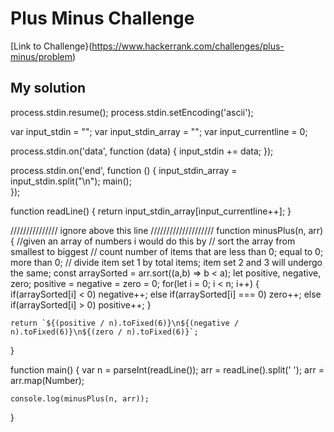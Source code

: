 # Plus Minus Challenge

[Link to Challenge}(https://www.hackerrank.com/challenges/plus-minus/problem)

## My solution

process.stdin.resume();
process.stdin.setEncoding('ascii');

var input_stdin = "";
var input_stdin_array = "";
var input_currentline = 0;

process.stdin.on('data', function (data) {
    input_stdin += data;
});

process.stdin.on('end', function () {
    input_stdin_array = input_stdin.split("\n");
    main();    
});

function readLine() {
    return input_stdin_array[input_currentline++];
}

/////////////// ignore above this line ////////////////////
function minusPlus(n, arr) {
    //given an array of numbers i would do this by
    // sort the array from smallest to biggest
    // count number of items that are less than 0; equal to 0; more than 0;
    // divide item set 1 by total items; item set 2 and 3 will undergo the same;
    const arraySorted = arr.sort((a,b) => b < a);
    let positive, negative, zero;
    positive = negative = zero = 0;
    for(let i = 0; i < n; i++) {
        if(arraySorted[i] < 0) negative++;
        else if(arraySorted[i] === 0) zero++;
        else if(arraySorted[i] > 0) positive++;
    }
    
    return `${(positive / n).toFixed(6)}\n${(negative / n).toFixed(6)}\n${(zero / n).toFixed(6)}`;
}

function main() {
    var n = parseInt(readLine());
    arr = readLine().split(' ');
    arr = arr.map(Number);
    
    console.log(minusPlus(n, arr));

}
